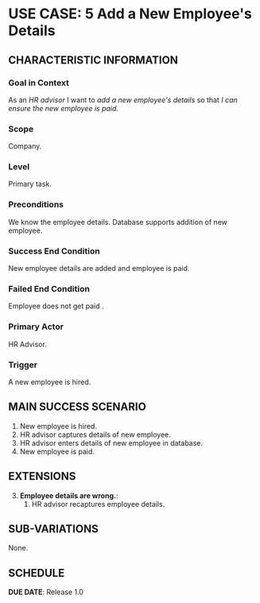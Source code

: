 # USE CASE: 5 Add a New Employee's Details

## CHARACTERISTIC INFORMATION

### Goal in Context

As an *HR advisor* I want to *add a new employee's details* so that *I can ensure the new employee is paid.*

### Scope

Company.

### Level

Primary task.

### Preconditions

We know the employee details. Database supports addition of new employee.

### Success End Condition

New employee details are added and employee is paid.

### Failed End Condition

Employee does not get paid .

### Primary Actor

HR Advisor.

### Trigger

A new employee is hired.

## MAIN SUCCESS SCENARIO

1. New employee is hired.
2. HR advisor captures details of new employee.
3. HR advisor enters details of new employee in database.
4. New employee is paid.

## EXTENSIONS

3. **Employee details are wrong.**:
    1. HR advisor recaptures employee details.

## SUB-VARIATIONS

None.

## SCHEDULE

**DUE DATE**: Release 1.0